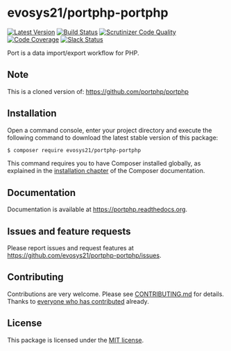 # evosys21/portphp-portphp

[![Latest Version](https://img.shields.io/github/release/portphp/portphp.svg?style=flat-square)](https://github.com/evosys21/portphp-portphp/releases)
[![Build Status](https://travis-ci.org/portphp/portphp.svg)](https://travis-ci.org/portphp/portphp)
[![Scrutinizer Code Quality](https://scrutinizer-ci.com/g/portphp/portphp/badges/quality-score.png?b=master)](https://scrutinizer-ci.com/g/portphp/portphp/?branch=master)
[![Code Coverage](https://scrutinizer-ci.com/g/portphp/portphp/badges/coverage.png?b=master)](https://scrutinizer-ci.com/g/portphp/portphp/?branch=master)
[![Slack Status](http://slack.portphp.org/badge.svg)](http://slack.portphp.org)

Port is a data import/export workflow for PHP.

## Note
This is a cloned version of: https://github.com/portphp/portphp

## Installation

Open a command console, enter your project directory and execute the
following command to download the latest stable version of this package:

```bash
$ composer require evosys21/portphp-portphp
```

This command requires you to have Composer installed globally, as explained
in the [installation chapter](https://getcomposer.org/doc/00-intro.md)
of the Composer documentation.

## Documentation

Documentation is available at https://portphp.readthedocs.org.

## Issues and feature requests

Please report issues and request features at https://github.com/evosys21/portphp-portphp/issues.

## Contributing

Contributions are very welcome. Please see [CONTRIBUTING.md](CONTRIBUTING.md) for
details. Thanks to [everyone who has contributed](https://github.com/evosys21/portphp-portphp/graphs/contributors)
already.

## License

This package is licensed under the [MIT license](LICENSE).
